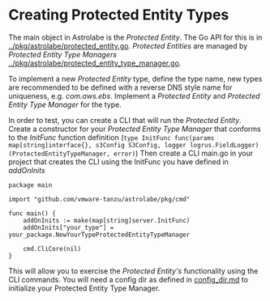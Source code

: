 #  Creating Protected Entity Types

The main object in Astrolabe is the _Protected Entity_.  The Go API for this is in
[../pkg/astrolabe/protected_entity.go](../pkg/astrolabe/protected_entity.go).  _Protected Entities_ are
managed by _Protected Entity Type Managers_ 
[../pkg/astrolabe/protected_entity_type_manager.go](../pkg/astrolabe/protected_entity_type_manager.g0).

To implement a new _Protected Entity_ type, define the type name, new types are recommended to be defined
with a reverse DNS style name for uniqueness, e.g. _com.aws.ebs_.  Implement a _Protected Entity_ and
_Protected Entity Type Manager_ for the type.

In order to test, you can create a CLI that will run the _Protected Entity_.  Create a constructor for
your _Protected Entity Type Manager_ that conforms to the _InitFunc_ function definition (`type InitFunc func(params map[string]interface{},
s3Config S3Config,
logger logrus.FieldLogger) (ProtectedEntityTypeManager, error)`)  Then create a CLI main.go in your
project that creates the CLI using the InitFunc you have defined in _addOnInits_

    package main

    import "github.com/vmware-tanzu/astrolabe/pkg/cmd"

    func main() {
        addOnInits := make(map[string]server.InitFunc)
		addOnInits["your_type"] = your_package.NewYourTypeProtectedEntityTypeManager

        cmd.CliCore(nil)
    }

This will allow you to exercise the _Protected Entity's_ functionality using the CLI commands.  You will need
a config dir as defined in [config_dir.md](config_dir.md) to initialize your Protected Entity Type Manager.
